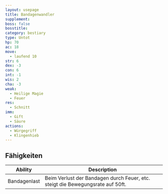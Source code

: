 ```yaml
---
layout: usepage
title: Bandagenwandler
supplement:
boss: false
bosstitle: 
category: bestiary
type: Untot
hp: 70
ac: 18
move:
  - laufend 10
str: 6
dex: -3
con: 6
int: -1
wis: 2
cha: -3
weak:
  - Heilige Magie
  - Feuer
res:
  - Schnitt
imm:
  - Gift
  - Säure
actions:
  - Würgegriff
  - Klingenhieb
---
```


<!--more-->

## Fähigkeiten

| Ability      | Description                                                                    |
|--------------|--------------------------------------------------------------------------------|
| Bandagenlast | Beim Verlust der Bandagen durch Feuer, etc. steigt die Bewegungsrate auf 50ft. |
